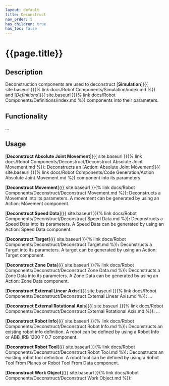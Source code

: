 ```yaml
---
layout: default
title: Deconstruct
nav_order: 5
has_children: true
has_toc: false
---
```


# **{{page.title}}**

## **Description**

Deconstruction components are used to deconstruct [**Simulation**]({{ site.baseurl }}{% link docs/Robot Components/Simulation/index.md %}) and [*Definitions*]({{ site.baseurl }}{% link docs/Robot Components/Definitions/index.md %}) components into their parameters.
## **Functionality**

...

## **Usage**

[**Deconstruct Absolute Joint Movement**]({{ site.baseurl }}{% link docs/Robot Components/Deconstruct/Deconstruct Absolute Joint Movement.md %})**:** Deconstructs an [Action: Absolute Joint Movement]({{ site.baseurl }}{% link docs/Robot Components/Code Generation/Action Absolute Joint Movement.md %}) component into its parameters.

[**Deconstruct Movement**]({{ site.baseurl }}{% link docs/Robot Components/Deconstruct/Deconstruct Movement.md %})**:** Deconstructs a Movement into its parameters. A movement can be generated by using an Action: Movement component.

[**Deconstruct Speed Data**]({{ site.baseurl }}{% link docs/Robot Components/Deconstruct/Deconstruct Speed Data.md %})**:** Deconstructs a Speed Data into its parameters. A Speed Data can be generated by using an Action: Speed Data component.

[**Deconstruct Target**]({{ site.baseurl }}{% link docs/Robot Components/Deconstruct/Deconstruct Target.md %})**:** Deconstructs a Target into its parameters. A target can be generated by using an Action: Target component.

[**Deconstruct Zone Data**]({{ site.baseurl }}{% link docs/Robot Components/Deconstruct/Deconstruct Zone Data.md %})**:** Deconstructs a Zone Data into its parameters. A Zone Data can be generated by using an Action: Zone Data component.

[**Deconstruct External Linear Axis:**]({{ site.baseurl }}{% link docs/Robot Components/Deconstruct/Deconstruct External Linear Axis.md %})**:** ...

[**Deconstruct External Rotational Axis**]({{ site.baseurl }}{% link docs/Robot Components/Deconstruct/Deconstruct External Rotational Axis.md %})**:** ...

[**Deconstruct Robot Info**]({{ site.baseurl }}{% link docs/Robot Components/Deconstruct/Deconstruct Robot Info.md %})**:** Deconstructs an existing robot info definition. A robot can be defined by using a Robot Info or ABB_IRB 1200 7 0.7 component.

[**Deconstruct Robot Tool**]({{ site.baseurl }}{% link docs/Robot Components/Deconstruct/Deconstruct Robot Tool.md %})**:** Deconstructs an existing robot tool definition. A robot tool can be defined by using a Robot Tool From Planes or Robot Tool From Data component.

[**Deconstruct Work Object**]({{ site.baseurl }}{% link docs/Robot Components/Deconstruct/Deconstruct Work Object.md %})**:**
